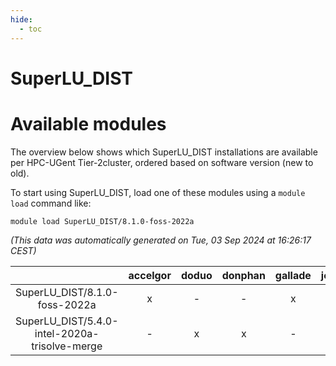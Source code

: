 ```yaml
---
hide:
  - toc
---
```


SuperLU_DIST
============

# Available modules


The overview below shows which SuperLU_DIST installations are available per HPC-UGent Tier-2cluster, ordered based on software version (new to old).

To start using SuperLU_DIST, load one of these modules using a `module load` command like:

```shell
module load SuperLU_DIST/8.1.0-foss-2022a
```

*(This data was automatically generated on Tue, 03 Sep 2024 at 16:26:17 CEST)*  

| |accelgor|doduo|donphan|gallade|joltik|shinx|skitty|
| :---: | :---: | :---: | :---: | :---: | :---: | :---: | :---: |
|SuperLU_DIST/8.1.0-foss-2022a|x|-|-|x|-|-|-|
|SuperLU_DIST/5.4.0-intel-2020a-trisolve-merge|-|x|x|-|x|-|x|
